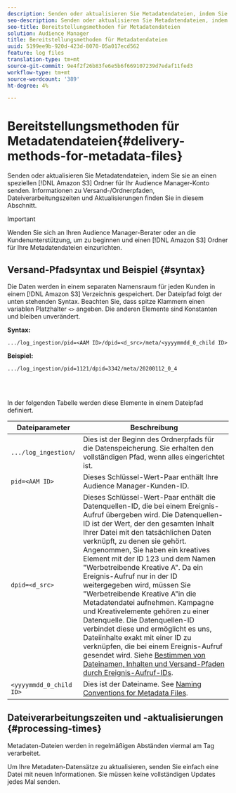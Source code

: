 ```yaml
---
description: Senden oder aktualisieren Sie Metadatendateien, indem Sie sie an einen speziellen Amazon S3-Ordner für Ihr Audience Manager-Konto senden. Informationen zu Versand-/Ordnerpfaden, Dateiverarbeitungszeiten und Aktualisierungen finden Sie in diesem Abschnitt.
seo-description: Senden oder aktualisieren Sie Metadatendateien, indem Sie sie an einen speziellen Amazon S3-Ordner für Ihr Audience Manager-Konto senden. Informationen zu Versand-/Ordnerpfaden, Dateiverarbeitungszeiten und Aktualisierungen finden Sie in diesem Abschnitt.
seo-title: Bereitstellungsmethoden für Metadatendateien
solution: Audience Manager
title: Bereitstellungsmethoden für Metadatendateien
uuid: 5199ee9b-920d-423d-8070-05a017ecd562
feature: log files
translation-type: tm+mt
source-git-commit: 9e4f2f26b83fe6e5b6f669107239d7edaf11fed3
workflow-type: tm+mt
source-wordcount: '389'
ht-degree: 4%

---
```



# Bereitstellungsmethoden für Metadatendateien{#delivery-methods-for-metadata-files}

Senden oder aktualisieren Sie Metadatendateien, indem Sie sie an einen speziellen [!DNL Amazon S3] Ordner für Ihr Audience Manager-Konto senden. Informationen zu Versand-/Ordnerpfaden, Dateiverarbeitungszeiten und Aktualisierungen finden Sie in diesem Abschnitt.

>[!IMPORTANT]
>
> Wenden Sie sich an Ihren Audience Manager-Berater oder an die Kundenunterstützung, um zu beginnen und einen [!DNL Amazon S3] Ordner für Ihre Metadatendateien einzurichten.

## Versand-Pfadsyntax und Beispiel {#syntax}

Die Daten werden in einem separaten Namensraum für jeden Kunden in einem [!DNL Amazon S3] Verzeichnis gespeichert. Der Dateipfad folgt der unten stehenden Syntax. Beachten Sie, dass spitze Klammern einen variablen Platzhalter `<>` angeben. Die anderen Elemente sind Konstanten und bleiben unverändert.

**Syntax:**

```
.../log_ingestion/pid=<AAM ID>/dpid=<d_src>/meta/<yyyymmdd_0_child ID>
```

**Beispiel:**

```
.../log_ingestion/pid=1121/dpid=3342/meta/20200112_0_4
```

<br> 

In der folgenden Tabelle werden diese Elemente in einem Dateipfad definiert.


| Dateiparameter | Beschreibung |
---------|----------|
| `.../log_ingestion/` | Dies ist der Beginn des Ordnerpfads für die Datenspeicherung. Sie erhalten den vollständigen Pfad, wenn alles eingerichtet ist. |
| `pid=<AAM ID>` | Dieses Schlüssel-Wert-Paar enthält Ihre Audience Manager-Kunden-ID. |
| `dpid=<d_src>` | Dieses Schlüssel-Wert-Paar enthält die Datenquellen-ID, die bei einem Ereignis-Aufruf übergeben wird. Die Datenquellen-ID ist der Wert, der den gesamten Inhalt Ihrer Datei mit den tatsächlichen Daten verknüpft, zu denen sie gehört. </br> Angenommen, Sie haben ein kreatives Element mit der ID 123 und dem Namen &quot;Werbetreibende Kreative A&quot;. Da ein Ereignis-Aufruf nur in der ID weitergegeben wird, müssen Sie &quot;Werbetreibende Kreative A&quot;in die Metadatendatei aufnehmen. Kampagne und Kreativelemente gehören zu einer Datenquelle. Die Datenquellen-ID verbindet diese und ermöglicht es uns, Dateiinhalte exakt mit einer ID zu verknüpfen, die bei einem Ereignis-Aufruf gesendet wird. Siehe [Bestimmen von Dateinamen, Inhalten und Versand-Pfaden durch Ereignis-Aufruf-IDs](/help/using/reporting/audience-optimization-reports/metadata-files-intro/metadata-file-overview.md#how-ids-shape-file-names). |
| `<yyyymmdd_0_child ID>` | Dies ist der Dateiname. See [Naming Conventions for Metadata Files](/help/using/reporting/audience-optimization-reports/metadata-files-intro/metadata-file-names.md). |

## Dateiverarbeitungszeiten und -aktualisierungen {#processing-times}

Metadaten-Dateien werden in regelmäßigen Abständen viermal am Tag verarbeitet.

Um Ihre Metadaten-Datensätze zu aktualisieren, senden Sie einfach eine Datei mit neuen Informationen. Sie müssen keine vollständigen Updates jedes Mal senden.

